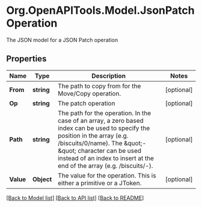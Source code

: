 # Org.OpenAPITools.Model.JsonPatchOperation
The JSON model for a JSON Patch operation

## Properties

Name | Type | Description | Notes
------------ | ------------- | ------------- | -------------
**From** | **string** | The path to copy from for the Move/Copy operation. | [optional] 
**Op** | **string** | The patch operation | [optional] 
**Path** | **string** | The path for the operation. In the case of an array, a zero based index can be used to specify the position in the array (e.g. /biscuits/0/name). The \&quot;-\&quot; character can be used instead of an index to insert at the end of the array (e.g. /biscuits/-). | [optional] 
**Value** | **Object** | The value for the operation. This is either a primitive or a JToken. | [optional] 

[[Back to Model list]](../README.md#documentation-for-models) [[Back to API list]](../README.md#documentation-for-api-endpoints) [[Back to README]](../README.md)

